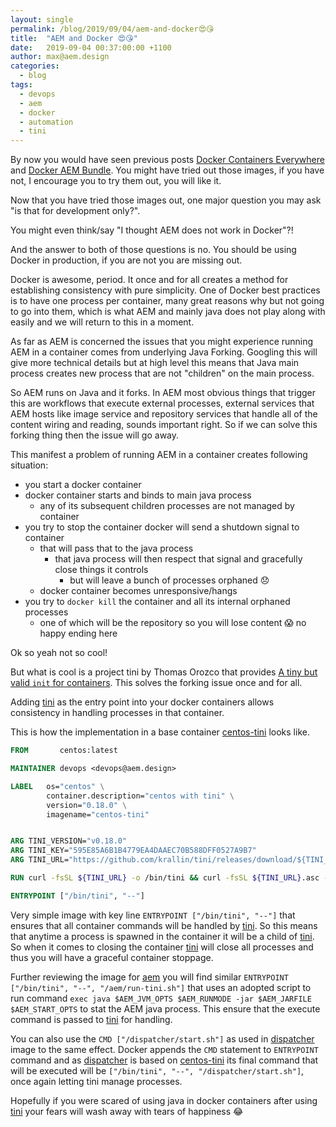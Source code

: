 ```yaml
---
layout: single
permalink: /blog/2019/09/04/aem-and-docker😍😘
title:  "AEM and Docker 😍😘"
date:   2019-09-04 00:37:00:00 +1100
author: max@aem.design
categories:
  - blog
tags:
  - devops
  - aem
  - docker
  - automation
  - tini
---
```


By now you would have seen previous posts [Docker Containers Everywhere](/blog/2019/07/01/docker-containers-everywhere) and [Docker AEM Bundle](/blog/2019/08/30/docker-aem-bundle). You might have tried out those images, if you have not, I encourage you to try them out, you will like it.

Now that you have tried those images out, one major question you may ask "is that for development only?". 

You might even think/say "I thought AEM does not work in Docker"?!

And the answer to both of those questions is no. You should be using Docker in production, if you are not you are missing out.
 
Docker is awesome, period. It once and for all creates a method for establishing consistency with pure simplicity. One of Docker best practices is to have one process per container, many great reasons why but not going to go into them, which is what AEM and mainly java does not play along with easily and we will return to this in a moment. 

As far as AEM is concerned the issues that you might experience running AEM in a container comes from underlying Java Forking. Googling this will give more technical details but at high level this means that Java main process creates new process that are not "children" on the main process.

So AEM runs on Java and it forks. In AEM most obvious things that trigger this are workflows that execute external processes, external services that AEM hosts like image service and repository services that handle all of the content wiring and reading, sounds important right. So if we can solve this forking thing then the issue will go away.   

This manifest a problem of running AEM in a container creates following situation:

- you start a docker container    
- docker container starts and binds to main java process 
    - any of its subsequent children processes are not managed by container
- you try to stop the container docker will send a shutdown signal to container
    - that will pass that to the java process
        - that java process will then respect that signal and gracefully close things it controls
            - but will leave a bunch of processes orphaned 😞
    - docker container becomes unresponsive/hangs  
- you try to `docker kill` the container and all its internal orphaned processes 
    - one of which will be the repository so you will lose content 😱 no happy ending here

Ok so yeah not so cool!

But what is cool is a project tini by Thomas Orozco that provides [A tiny but valid `init` for containers](https://github.com/krallin/tini). This solves the forking issue once and for all.

Adding [tini](https://github.com/krallin/tini) as the entry point into your docker containers allows consistency in handling processes in that container.

This is how the implementation in a base container [centos-tini](https://github.com/aem-design/centos-tini) looks like.

```dockerfile
FROM       centos:latest

MAINTAINER devops <devops@aem.design>

LABEL   os="centos" \
        container.description="centos with tini" \
        version="0.18.0" \
        imagename="centos-tini"


ARG TINI_VERSION="v0.18.0"
ARG TINI_KEY="595E85A6B1B4779EA4DAAEC70B588DFF0527A9B7"
ARG TINI_URL="https://github.com/krallin/tini/releases/download/${TINI_VERSION}/tini-static-amd64"

RUN curl -fsSL ${TINI_URL} -o /bin/tini && curl -fsSL ${TINI_URL}.asc -o /bin/tini.asc && gpg --keyserver hkp://p80.pool.sks-keyservers.net:80 --recv-keys ${TINI_KEY} && gpg --verify /bin/tini.asc && chmod +x /bin/tini

ENTRYPOINT ["/bin/tini", "--"]
```

Very simple image with key line `ENTRYPOINT ["/bin/tini", "--"]` that ensures that all container commands will be handled by [tini](https://github.com/krallin/tini). So this means that anytime a process is spawned in the container it will be a child of [tini](https://github.com/krallin/tini). So when it comes to closing the container [tini](https://github.com/krallin/tini) will close all processes and thus you will have a graceful container stoppage.

Further reviewing the image for [aem](https://github.com/aem-design/aem) you will find similar `ENTRYPOINT ["/bin/tini", "--", "/aem/run-tini.sh"]` that uses an adopted script to run command `exec java $AEM_JVM_OPTS $AEM_RUNMODE -jar $AEM_JARFILE $AEM_START_OPTS` to stat the AEM java process. This ensure that the execute command is passed to [tini](https://github.com/krallin/tini) for handling.

You can also use the `CMD ["/dispatcher/start.sh"]` as used in [dispatcher](https://github.com/aem-design/dispatcher) image to the same effect. Docker appends the `CMD` statement to `ENTRYPOINT` command and as [dispatcher](https://github.com/aem-design/dispatcher) is based on [centos-tini](https://github.com/aem-design/centos-tini) its final command that will be executed will be `["/bin/tini", "--", "/dispatcher/start.sh"]`, once again letting tini manage processes.

Hopefully if you were scared of using java in docker containers after using [tini](https://github.com/krallin/tini) your fears will wash away with tears of happiness 😂

 